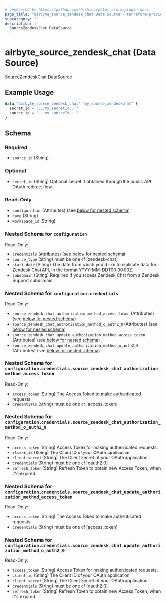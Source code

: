 ```yaml
---
# generated by https://github.com/hashicorp/terraform-plugin-docs
page_title: "airbyte_source_zendesk_chat Data Source - terraform-provider-airbyte"
subcategory: ""
description: |-
  SourceZendeskChat DataSource
---
```


# airbyte_source_zendesk_chat (Data Source)

SourceZendeskChat DataSource

## Example Usage

```terraform
data "airbyte_source_zendesk_chat" "my_source_zendeskchat" {
  secret_id = "...my_secretId..."
  source_id = "...my_sourceId..."
}
```

<!-- schema generated by tfplugindocs -->
## Schema

### Required

- `source_id` (String)

### Optional

- `secret_id` (String) Optional secretID obtained through the public API OAuth redirect flow.

### Read-Only

- `configuration` (Attributes) (see [below for nested schema](#nestedatt--configuration))
- `name` (String)
- `workspace_id` (String)

<a id="nestedatt--configuration"></a>
### Nested Schema for `configuration`

Read-Only:

- `credentials` (Attributes) (see [below for nested schema](#nestedatt--configuration--credentials))
- `source_type` (String) must be one of [zendesk-chat]
- `start_date` (String) The date from which you'd like to replicate data for Zendesk Chat API, in the format YYYY-MM-DDT00:00:00Z.
- `subdomain` (String) Required if you access Zendesk Chat from a Zendesk Support subdomain.

<a id="nestedatt--configuration--credentials"></a>
### Nested Schema for `configuration.credentials`

Read-Only:

- `source_zendesk_chat_authorization_method_access_token` (Attributes) (see [below for nested schema](#nestedatt--configuration--credentials--source_zendesk_chat_authorization_method_access_token))
- `source_zendesk_chat_authorization_method_o_auth2_0` (Attributes) (see [below for nested schema](#nestedatt--configuration--credentials--source_zendesk_chat_authorization_method_o_auth2_0))
- `source_zendesk_chat_update_authorization_method_access_token` (Attributes) (see [below for nested schema](#nestedatt--configuration--credentials--source_zendesk_chat_update_authorization_method_access_token))
- `source_zendesk_chat_update_authorization_method_o_auth2_0` (Attributes) (see [below for nested schema](#nestedatt--configuration--credentials--source_zendesk_chat_update_authorization_method_o_auth2_0))

<a id="nestedatt--configuration--credentials--source_zendesk_chat_authorization_method_access_token"></a>
### Nested Schema for `configuration.credentials.source_zendesk_chat_authorization_method_access_token`

Read-Only:

- `access_token` (String) The Access Token to make authenticated requests.
- `credentials` (String) must be one of [access_token]


<a id="nestedatt--configuration--credentials--source_zendesk_chat_authorization_method_o_auth2_0"></a>
### Nested Schema for `configuration.credentials.source_zendesk_chat_authorization_method_o_auth2_0`

Read-Only:

- `access_token` (String) Access Token for making authenticated requests.
- `client_id` (String) The Client ID of your OAuth application
- `client_secret` (String) The Client Secret of your OAuth application.
- `credentials` (String) must be one of [oauth2.0]
- `refresh_token` (String) Refresh Token to obtain new Access Token, when it's expired.


<a id="nestedatt--configuration--credentials--source_zendesk_chat_update_authorization_method_access_token"></a>
### Nested Schema for `configuration.credentials.source_zendesk_chat_update_authorization_method_access_token`

Read-Only:

- `access_token` (String) The Access Token to make authenticated requests.
- `credentials` (String) must be one of [access_token]


<a id="nestedatt--configuration--credentials--source_zendesk_chat_update_authorization_method_o_auth2_0"></a>
### Nested Schema for `configuration.credentials.source_zendesk_chat_update_authorization_method_o_auth2_0`

Read-Only:

- `access_token` (String) Access Token for making authenticated requests.
- `client_id` (String) The Client ID of your OAuth application
- `client_secret` (String) The Client Secret of your OAuth application.
- `credentials` (String) must be one of [oauth2.0]
- `refresh_token` (String) Refresh Token to obtain new Access Token, when it's expired.


